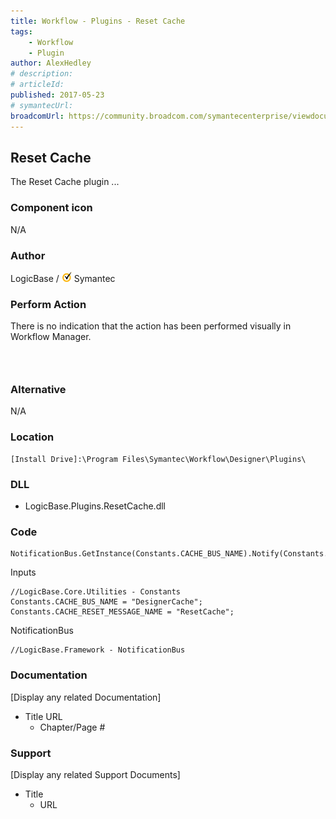 ```yaml
---
title: Workflow - Plugins - Reset Cache
tags:
    - Workflow
    - Plugin
author: AlexHedley
# description: 
# articleId: 
published: 2017-05-23
# symantecUrl:
broadcomUrl: https://community.broadcom.com/symantecenterprise/viewdocument/workflow-plugins-reset-cache?CommunityKey=04ead5e9-3643-4118-b853-afa5a58710c6&tab=librarydocuments
---
```


## Reset Cache
  
The Reset Cache plugin ...
  
### Component icon
  
N/A
  
### Author
  
LogicBase / ![Symantec](images\Symantec.png) Symantec

### Perform Action
  
There is no indication that the action has been performed visually in Workflow Manager.
  
###  
  
### Alternative
  
N/A

### Location

    [Install Drive]:\Program Files\Symantec\Workflow\Designer\Plugins\

### DLL
  
- LogicBase.Plugins.ResetCache.dll

### Code

    NotificationBus.GetInstance(Constants.CACHE_BUS_NAME).Notify(Constants.CACHE_RESET_MESSAGE_NAME);

Inputs

    //LogicBase.Core.Utilities - Constants
    Constants.CACHE_BUS_NAME = "DesignerCache";
    Constants.CACHE_RESET_MESSAGE_NAME = "ResetCache";

NotificationBus

    //LogicBase.Framework - NotificationBus

### Documentation
  
[Display any related Documentation]

- Title URL
    - Chapter/Page #

### Support
  
[Display any related Support Documents]

- Title
    - URL
